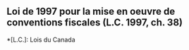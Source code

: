 ## Loi de 1997 pour la mise en oeuvre de conventions fiscales (L.C. 1997, ch. 38)
  *[L.C.]: Lois du Canada
